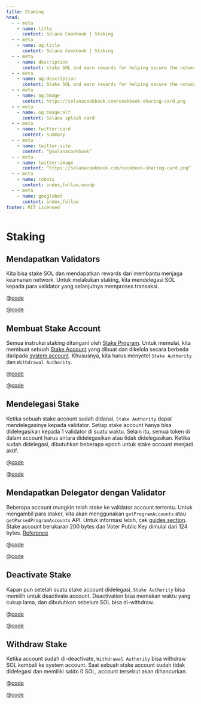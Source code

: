 ```yaml
---
title: Staking  
head:
  - - meta
    - name: title  
      content: Solana Cookbook | Staking
  - - meta
    - name: og:title  
      content: Solana Cookbook | Staking
  - - meta
    - name: description  
      content: stake SOL and earn rewards for helping secure the network.
  - - meta
    - name: og:description  
      content: Stake SOL and earn rewards for helping secure the network. Learn more about Creating Stake Accounts, Delegate Stake, Withdraw Stake and more references for Building on Solana at The Buku Memasak Solana.
  - - meta
    - name: og:image  
      content: https://solanacookbook.com/cookbook-sharing-card.png
  - - meta
    - name: og:image:alt  
      content: Solana splash card
  - - meta
    - name: twitter:card  
      content: summary
  - - meta
    - name: twitter:site  
      content: “@solanacookbook”
  - - meta
    - name: twitter:image  
      content: “https://solanacookbook.com/cookbook-sharing-card.png”
  - - meta
    - name: robots  
      content: index,follow,noodp
  - - meta
    - name: googlebot  
      content: index,follow  
footer: MIT Licensed
---
```


# Staking

## Mendapatkan Validators

Kita bisa stake SOL dan mendapatkan rewards dari membantu menjaga keamanan network. Untuk melakukan staking, kita mendelegasi SOL kepada para validator yang selanjutnya memproses transaksi.

@[code](@/code/staking/get-current-validators/get-current-validators.en.ts)

@[code](@/code/staking/get-current-validators/get-current-validators.en.sh)

## Membuat Stake Account

Semua instruksi staking ditangani oleh [Stake Program](https://docs.solana.com/developing/runtime-facilities/programs#stake-program). Untuk memulai, kita membuat sebuah [Stake Account](https://docs.solana.com/staking/stake-accounts) yang dibuat dan dikelola secara berbeda daripada [system account](accounts.md#create-a-system-account). Khususnya, kita harus menyetel `Stake Authority` dan `Withdrawal Authority`.

@[code](@/code/staking/create-stake-account/create-stake-account.en.ts)

@[code](@/code/staking/create-stake-account/create-stake-account.preview.en.ts)

## Mendelegasi Stake

Ketika sebuah stake account sudah didanai, `Stake Authority` dapat mendelegasinya kepada validator. Setiap stake account hanya bisa didelegasikan kepada 1 validator di suatu waktu. Selain itu, semua token di dalam account harus antara didelegasikan atau tidak didelegasikan. Ketika sudah didelegasi, dibutuhkan beberapa epoch untuk stake account menjadi aktif.

@[code](@/code/staking/delegate-stake/delegate-stake.en.ts)

@[code](@/code/staking/delegate-stake/delegate-stake.preview.en.ts)

## Mendapatkan Delegator dengan Validator

Beberapa account mungkin telah stake ke validator account tertentu. Untuk mengambil para staker, kita akan menggunakan `getProgramAccounts` atau `getParsedProgramAccounts` API. Untuk informasi lebih, cek [guides section](/guides/get-program-accounts.html). Stake account berukuran 200 bytes dan Voter Public Key dimulai dari 124 bytes. [Reference](https://github.com/solana-labs/solana/blob/e960634909a9617fb98d5d836c9c4c5e0d9d59cc/sdk/program/src/stake/state.rs)

@[code](@/code/staking/get-delegators-by-validators/get-delegators-by-validators.en.ts)

@[code](@/code/staking/get-delegators-by-validators/get-delegators-by-validators.preview.en.ts)

## Deactivate Stake

Kapan pun setelah suatu stake account didelegasi, `Stake Authority` bisa memilih untuk deactivate account. Deactivation bisa memakan waktu yang cukup lama, dan dibutuhkan sebelum SOL bisa di-withdraw.

@[code](@/code/staking/deactivate-stake/deactivate-stake.en.ts)

@[code](@/code/staking/deactivate-stake/deactivate-stake.preview.en.ts)

## Withdraw Stake

Ketika account sudah di-deactivate, `Withdrawal Authority` bisa withdraw SOL kembali ke system account. Saat sebuah stake account sudah tidak didelegasi dan memiliki saldo 0 SOL, account tersebut akan dihancurkan.

@[code](@/code/staking/withdraw-stake/withdraw-stake.en.ts)

@[code](@/code/staking/withdraw-stake/withdraw-stake.preview.en.ts)
